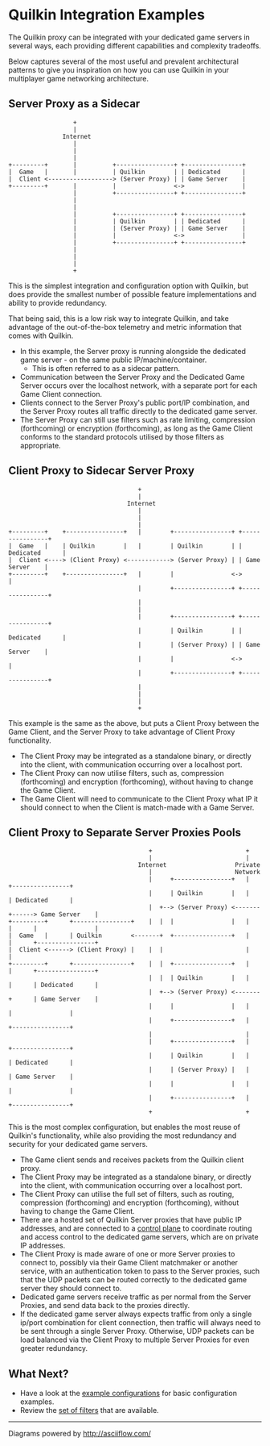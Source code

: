 # Quilkin Integration Examples

The Quilkin proxy can be integrated with your dedicated game servers in several ways,
each providing different capabilities and complexity tradeoffs.

Below captures several of the most useful and prevalent architectural patterns to give you inspiration
on how you can use Quilkin in your multiplayer game networking architecture.

## Server Proxy as a Sidecar

```text
                  +
                  |
               Internet
                  |
                  |
                  |
+---------+       |          +----------------+ +----------------+
|  Game   |       |          | Quilkin        | | Dedicated      |
|  Client <------------------> (Server Proxy) | | Game Server    |
+---------+       |          |                <->                |
                  |          +----------------+ +----------------+
                  |
                  |
                  |          +----------------+ +----------------+
                  |          | Quilkin        | | Dedicated      |
                  |          | (Server Proxy) | | Game Server    |
                  |          |                <->                |
                  |          +----------------+ +----------------+
                  |
                  |
                  |
                  +
```
This is the simplest integration and configuration option with Quilkin, but does provide the smallest number
of possible feature implementations and ability to provide redundancy.

That being said, this is a low risk way to integrate Quilkin, and take advantage of the out-of-the-box telemetry
and metric information that comes with Quilkin.

* In this example, the Server proxy is running alongside the dedicated game server - on the same public IP/machine/container.
   * This is often referred to as a sidecar pattern.
* Communication between the Server Proxy and the Dedicated Game Server occurs over the localhost network, with a
  separate port for each Game Client connection.
* Clients connect to the Server Proxy's public port/IP combination, and the Server Proxy routes all traffic directly
  to the dedicated game server.
* The Server Proxy can still use filters such as rate limiting, compression (forthcoming) or encryption (forthcoming),
  as long as the Game Client conforms to the standard protocols utilised by those filters as appropriate.

## Client Proxy to Sidecar Server Proxy

```text
                                    +
                                    |
                                 Internet
                                    |
                                    |
                                    |
+---------+    +----------------+   |        +----------------+ +----------------+
|  Game   |    | Quilkin        |   |        | Quilkin        | | Dedicated      |
|  Client <----> (Client Proxy) <------------> (Server Proxy) | | Game Server    |
+---------+    +----------------+   |        |                <->                |
                                    |        +----------------+ +----------------+
                                    |
                                    |
                                    |        +----------------+ +----------------+
                                    |        | Quilkin        | | Dedicated      |
                                    |        | (Server Proxy) | | Game Server    |
                                    |        |                <->                |
                                    |        +----------------+ +----------------+
                                    |
                                    |
                                    |
                                    +
```
This example is the same as the above, but puts a Client Proxy between the Game Client, and the Server Proxy to take
advantage of Client Proxy functionality.

* The Client Proxy may be integrated as a standalone binary, or directly into the client, with communication
  occurring over a localhost port.
* The Client Proxy can now utilise filters, such as, compression (forthcoming) and encryption (forthcoming), without
  having to change the Game Client.
* The Game Client will need to communicate to the Client Proxy what IP it should connect to when the Client is 
  match-made with a Game Server.

## Client Proxy to Separate Server Proxies Pools

```text
                                       +                          +
                                       |                          |
                                    Internet                   Private
                                       |                       Network
                                       |     +----------------+   |          +----------------+
                                       |     | Quilkin        |   |          | Dedicated      |
                                       |  +--> (Server Proxy) <-------+------> Game Server    |
+---------+      +----------------+    |  |  |                |   |   |      |                |
|  Game   |      | Quilkin        <-------+  +----------------+   |   |      +----------------+
|  Client <------> (Client Proxy) |    |  |                       |   |
+---------+      +----------------+    |  |  +----------------+   |   |      +----------------+
                                       |  |  | Quilkin        |   |   |      | Dedicated      |
                                       |  +--> (Server Proxy) <-------+      | Game Server    |
                                       |     |                |   |          |                |
                                       |     +----------------+   |          +----------------+
                                       |                          |
                                       |     +----------------+   |          +----------------+
                                       |     | Quilkin        |   |          | Dedicated      |
                                       |     | (Server Proxy) |   |          | Game Server    |
                                       |     |                |   |          |                |
                                       |     +----------------+   |          +----------------+
                                       +                          +

```

This is the most complex configuration, but enables the most reuse of Quilkin's functionality,
while also providing the most redundancy and security for your dedicated game servers.

* The Game client sends and receives packets from the Quilkin client proxy.
* The Client Proxy may be integrated as a standalone binary, or directly into the client, with communication
  occurring over a localhost port.
* The Client Proxy can utilise the full set of filters, such as routing, compression (forthcoming) and
    encryption (forthcoming), without having to change the Game Client.
* There are a hosted set of Quilkin Server proxies that have public IP addresses, and are connected
  to a [control plane](https://github.com/googleforgames/quilkin/issues/131) to coordinate routing and access control
  to the dedicated game servers, which are on private IP addresses.
* The Client Proxy is made aware of one or more Server proxies to connect to, possibly via their Game Client matchmaker
  or another service, with an authentication token to pass to the Server proxies, such that the UDP packets can be
  routed correctly to the dedicated game server they should connect to.
* Dedicated game servers receive traffic as per normal from the Server Proxies, and send data back to the proxies
  directly.     
* If the dedicated game server always expects traffic from only a single ip/port combination for client connection, 
  then traffic will always need to be sent through a single Server Proxy. Otherwise, UDP packets can be load
  balanced via the Client Proxy to multiple Server Proxies for even greater redundancy.


## What Next?

* Have a look at the [example configurations](https://github.com/googleforgames/quilkin/blob/{{GITHUB_REF_NAME}}/examples) for basic configuration examples.
* Review the [set of filters](./filters.md) that are available.

---

Diagrams powered by http://asciiflow.com/
